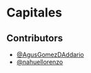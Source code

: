 # Capitales

## Contributors

- [@AgusGomezDAddario](https://github.com/AgusGomezDAddario)
- [@nahuellorenzo](https://github.com/nahuellorenzo)
